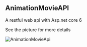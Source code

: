 ## AnimationMovieAPI
A restful web api with Asp.net core 6

See the picture for more details

![AnimationMovieApi](https://github.com/shihabmi7/AnimationMovieAPI/assets/5005589/66ecda81-41a6-47c7-9d6f-07c4863fd013)

